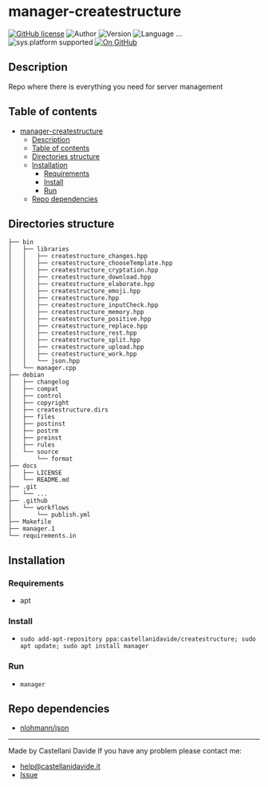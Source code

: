 # manager-createstructure
[![GitHub license](https://img.shields.io/badge/license-GNU-green?style=flat)](https://github.com/CastellaniDavide/manager-createstructure-manager-createstructure/blob/master/LICENSE) ![Author](https://img.shields.io/badge/author-Castellani%20Davide-green?style=flat) ![Version](https://img.shields.io/badge/version-v1.0-blue?style=flat) ![Language ...](https://img.shields.io/badge/language-...-yellowgreen?style=flat) ![sys.platform supported](https://img.shields.io/badge/OS%20platform%20supported-...-blue?style=flat) [![On GitHub](https://img.shields.io/badge/on%20GitHub-True-green?style=flat&logo=github)](https://github.com/createstructure/manager-createstructure)

## Description
Repo where there is everything you need for server management

## Table of contents
- [manager-createstructure](#manager-createstructure)
  - [Description](#description)
  - [Table of contents](#table-of-contents)
  - [Directories structure](#directories-structure)
  - [Installation](#installation)
    - [Requirements](#requirements)
    - [Install](#install)
    - [Run](#run)
  - [Repo dependencies](#repo-dependencies)


## Directories structure
```
├── bin
│   ├── libraries
│   │   ├── createstructure_changes.hpp
│   │   ├── createstructure_chooseTemplate.hpp
│   │   ├── createstructure_cryptation.hpp
│   │   ├── createstructure_download.hpp
│   │   ├── createstructure_elaborate.hpp
│   │   ├── createstructure_emoji.hpp
│   │   ├── createstructure.hpp
│   │   ├── createstructure_inputCheck.hpp
│   │   ├── createstructure_memory.hpp
│   │   ├── createstructure_positive.hpp
│   │   ├── createstructure_replace.hpp
│   │   ├── createstructure_rest.hpp
│   │   ├── createstructure_split.hpp
│   │   ├── createstructure_upload.hpp
│   │   ├── createstructure_work.hpp
│   │   └── json.hpp
│   └── manager.cpp
├── debian
│   ├── changelog
│   ├── compat
│   ├── control
│   ├── copyright
│   ├── createstructure.dirs
│   ├── files
│   ├── postinst
│   ├── postrm
│   ├── preinst
│   ├── rules
│   └── source
│       └── format
├── docs
│   ├── LICENSE
│   └── README.md
├── .git
│   └── ...
├── .github
│   └── workflows
│       └── publish.yml
├── Makefile
├── manager.1
└── requirements.in

```

## Installation
### Requirements
 - apt
 
### Install
 - `sudo add-apt-repository ppa:castellanidavide/createstructure; sudo apt update; sudo apt install manager`

### Run
 - `manager`

## Repo dependencies
 - [nlohmann/json](https://github.com/nlohmann/json)


---
Made by Castellani Davide 
If you have any problem please contact me:
- help@castellanidavide.it
- [Issue](https://github.com/createstructure/manager-createstructure/issues)
